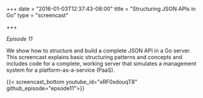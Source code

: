 +++
date = "2016-01-03T12:37:43-08:00"
title = "Structuring JSON APIs in Go"
type = "screencast"

+++

_Episode 11_

We show how to structure and build a complete JSON API in a Go server. This screencast explains basic structuring patterns and concepts and includes code for a complete, working server that simulates a management system for a platform-as-a-service (PaaS).
<!--more-->

{{< screencast_bottom youtube_id="xRF0xdouqT8" github_episode="epsode11">}}
